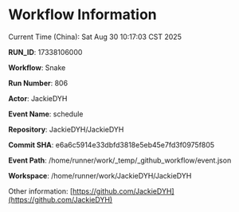 # Workflow Information

Current Time (China): Sat Aug 30 10:17:03 CST 2025  

**RUN_ID**: 17338106000  

**Workflow**: Snake  

**Run Number**: 806  

**Actor**: JackieDYH  

**Event Name**: schedule  

**Repository**: JackieDYH/JackieDYH  

**Commit SHA**: e6a6c5914e33dbfd3818e5eb45e7fd3f0975f805  

**Event Path**: /home/runner/work/_temp/_github_workflow/event.json  

**Workspace**: /home/runner/work/JackieDYH/JackieDYH  

Other information: [https://github.com/JackieDYH](https://github.com/JackieDYH)
